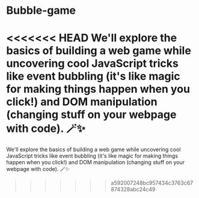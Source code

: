# Bubble-game
<<<<<<< HEAD
We'll explore the basics of building a web game while uncovering cool JavaScript tricks like event bubbling (it's like magic for making things happen when you click!) and DOM manipulation (changing stuff on your webpage with code). 🪄✨
=======
We'll explore the basics of building a web game while uncovering cool JavaScript tricks like event bubbling (it's like magic for making things happen when you click!) and DOM manipulation (changing stuff on your webpage with code). 🪄✨
>>>>>>> a592007248bc957434c3763c67874328abc24c49
